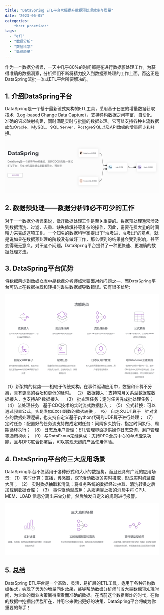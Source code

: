 ```yaml
---
title: "DataSpring ETL平台大幅提升数据预处理效率与质量"
date: "2023-06-05"
categories: 
  - "best-practices"
tags: 
  - "etl"
  - "数据分析"
  - "数据科学"
  - "数据质量"
---
```


作为一个数据分析师，一天中几乎80%的时间都是在进行数据预处理工作。为获得准确的数据洞察，分析师们不断将精力投入到数据预处理的工作上面。而这正是DataSpring流批一体式ETL平台所要解决的。

## 1\. 介绍DataSpring平台

DataSpring是一个基于最新流式架构的ETL工具，采用基于日志的增量数据获取技术（Log-based Change Data Capture），支持异构数据之间丰富、自动化、准确的语义映射构建，同时满足实时与批量的数据处理。它可以支持各种主流数据库如Oracle、MySQL、SQL Server、PostgreSQL以及API数据的增量同步和转换。

![](images/1685948911-%E5%B1%8F%E5%B9%95%E6%88%AA%E5%9B%BE-2023-06-05-104631.png)

## 2\. 数据预处理——数据分析师必不可少的工作

对于一个数据分析师来说，做好数据处理工作是至关重要的。数据预处理通常涉及到数据清洗、过滤、去重、缺失值填补等复杂的操作，因此，需要花费大量的时间精力来完成这项工作。一个知名的数据科学家提出了“垃圾进，垃圾出”的观点，就是说如果在数据预处理的阶段没有做好工作，那么得到的结果就会受到影响，甚至变得毫无意义。对于这个问题，DataSpring平台提供了一种更快速、更准确的数据处理方法。

## 3\. DataSpring平台优势

将数据同步到数据仓库中是数据分析师经常要面对的问题之一。而DataSpring平台可防止在数据抽取和转换时丢失数据或导致错误。它有很多优势:

![](images/1685948929-%E5%B1%8F%E5%B9%95%E6%88%AA%E5%9B%BE-2023-06-05-104725.png) （1）新架构的优势——相较于传统架构，在事件驱动应用中，数据和计算不分离，具有更高的吞吐和更低的延时。 （2） 数据接入：支持常用关系型数据库数据接入，也支持API数据接入； （3） 批处理任务：定时任务完成批处理任务； （4） 流处理任务：基于CDC技术的实时流式数据接入； （5） 公式转换：可以通过预置公式，实现类似Excel函数的数据转换； （6） 自定义UDF算子：针对复杂的数据处理逻辑，也支持自定义基于python代码的UDF算子进行处理； （7） 定时任务：配置好的任务流支持做成定时任务：间隔多久执行、指定时间执行、周期循环执行； （8） 日志及用户管理：ETL管理界面提供操作日志查询、用户管理等通用模块； （9） 与DataFocus无缝集成：支持DFC会员中心的单点登录功能，且与DFC联合部署后，可以实现无缝的产品使用体验。

## 4\. DataSpring平台的三大应用场景

DataSpring平台不仅适用于各种形式和大小的数据集，而且还具有广泛的应用场景: （1） 实时计算：直播，传感器，双11活动数据的实时摄取，形成实时的监控大屏； （2） 实时数据抽取和清洗：将业务系统的数据经过抽取、清洗转换之后加载到数据仓库； （3） 事件驱动型应用：从服务器上报的消息中将 CPU、MEM、LOAD 信息分离出来做分析，然后触发自定义的规则进行报警。

![](images/1685948932-%E5%B1%8F%E5%B9%95%E6%88%AA%E5%9B%BE-2023-06-05-104735.png)

## 5\. 总结

DataSpring ETL平台是一个高效、灵活、易扩展的ETL工具，适用于各种异构数据格式，实现了优秀的增量同步效果，能够帮助数据分析师节省大量数据预处理时间，为企业的商业决策赢得宝贵而准确的数据。在当前这个数据爆炸的时代，在你的数据中挖掘出优势所在，并用它来做出更好的决策，DataSpring平台将成为你重要的帮手！
